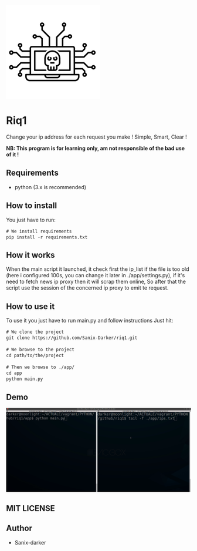 <img src="./images/logo.png"/>

# Riq1

Change your ip address for each request you make ! Simple, Smart, Clear !

**NB: This program is for learning only, am not responsible of the bad use of it !**


## Requirements

- python (3.x is recommended)


## How to install

You just have to run:

```shell
# We install requirements
pip install -r requirements.txt
```

## How it works

When the main script it launched,
it check first the ip_list if the file is too old (here i configured 100s, you can change it later in ./app/settings.py), if it's need to fetch news ip proxy then it will scrap them online,
So after that the script use the session of the concerned ip proxy to emit te request.


## How to use it

To use it you just have to run main.py and follow instructions
Just hit:

```shell
# We clone the project
git clone https://github.com/Sanix-Darker/riq1.git

# We browse to the project
cd path/to/the/project

# Then we browse to ./app/
cd app
python main.py
```

## Demo

<img src="./images/demo.gif"/>


## MIT LICENSE

## Author

- Sanix-darker